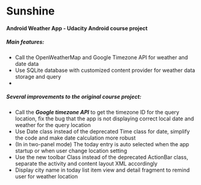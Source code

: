 # Sunshine
#### Android Weather App - Udacity Android course project
##### Main features:
* Call the OpenWeatherMap and Google Timezone API for weather and date data
* Use SQLite database with customized content provider for weather data storage and query
* 
##### Several improvements to the original course project:
* Call the ***Google timezone API*** to get the timezone ID for the query location, fix the bug that the app is not displaying correct local date and weather for the query location
* Use Date class instead of the deprecated Time class for date, simplify the code and make date calculation more robust
* (In in two-panel mode) The today entry is auto selected when the app startup or when user change location setting
* Use the new toolbar Class instead of the deprecated ActionBar class, separate the activity and content layout XML accordingly 
* Display city name in today list item view and detail fragment to remind user for weather location
